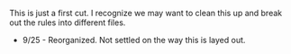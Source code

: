 This is just a first cut.  I recognize we may want to clean this up and break out the rules into different files.

- 9/25 - Reorganized.  Not settled on the way this is layed out.
